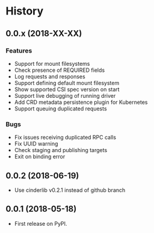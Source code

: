 # History


## 0.0.x (2018-XX-XX)

### Features

- Support for mount filesystems
- Check presence of REQUIRED fields
- Log requests and responses
- Support defining default mount filesystem
- Show supported CSI spec version on start
- Support live debugging of running driver
- Add CRD metadata persistence plugin for Kubernetes
- Support queuing duplicated requests

### Bugs

- Fix issues receiving duplicated RPC calls
- Fix UUID warning
- Check staging and publishing targets
- Exit on binding error


## 0.0.2 (2018-06-19)

* Use cinderlib v0.2.1 instead of github branch


## 0.0.1 (2018-05-18)

* First release on PyPI.
